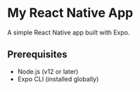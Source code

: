 # My React Native App

A simple React Native app built with Expo.

## Prerequisites

- Node.js (v12 or later)
- Expo CLI (installed globally)




